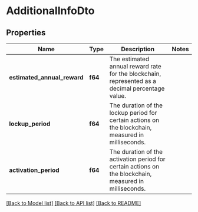 # AdditionalInfoDto

## Properties

Name | Type | Description | Notes
------------ | ------------- | ------------- | -------------
**estimated_annual_reward** | **f64** | The estimated annual reward rate for the blockchain, represented as a decimal percentage value. | 
**lockup_period** | **f64** | The duration of the lockup period for certain actions on the blockchain, measured in milliseconds. | 
**activation_period** | **f64** | The duration of the activation period for certain actions on the blockchain, measured in milliseconds. | 

[[Back to Model list]](../README.md#documentation-for-models) [[Back to API list]](../README.md#documentation-for-api-endpoints) [[Back to README]](../README.md)


